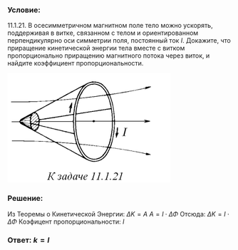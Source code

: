 ###  Условие: 

$11.1.21.$ В осесимметричном магнитном поле тело можно ускорять, поддерживая в витке, связанном с телом и ориентированном перпендикулярно оси симметрии поля, постоянный ток $I$. Докажите, что приращение кинетической энергии тела вместе с витком пропорционально приращению магнитного потока через виток, и найдите коэффициент пропорциональности. 

![|366x245, 67%](../../img/11.1.21/statement.png) 

###  Решение: 

Из Теоремы о Кинетической Энергии: $\Delta K = A$ $A = I \cdot \Delta \Phi$ Отсюда: $\Delta K = I \cdot \Delta \Phi$ Коэфицент пропорциональности: $I$ 

###  Ответ: $k = I$ 
